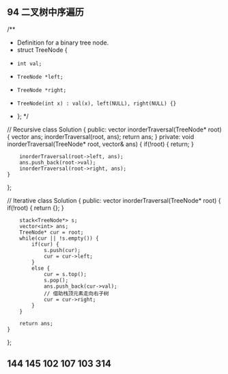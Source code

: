 ## 94 二叉树中序遍历
/**
 * Definition for a binary tree node.
 * struct TreeNode {
 *     int val;
 *     TreeNode *left;
 *     TreeNode *right;
 *     TreeNode(int x) : val(x), left(NULL), right(NULL) {}
 * };
 */
 
// Recursive
class Solution {
public:
    vector<int> inorderTraversal(TreeNode* root) {
        vector<int> ans;
        inorderTraversal(root, ans);
        return ans;
    }
private:
    void inorderTraversal(TreeNode* root, vector<int>& ans) {
        if(!root) {
            return;
        }
        
        inorderTraversal(root->left, ans);
        ans.push_back(root->val);
        inorderTraversal(root->right, ans);
    }
};


// Iterative
class Solution {
public:
    vector<int> inorderTraversal(TreeNode* root) {
        if(!root) {
            return {};
        }
        
        stack<TreeNode*> s;
        vector<int> ans;
        TreeNode* cur = root;
        while(cur || !s.empty()) {
            if(cur) {
                s.push(cur);
                cur = cur->left;
            }
            else {
                cur = s.top();
                s.pop();
                ans.push_back(cur->val);
                // 借助栈顶元素走向右子树
                cur = cur->right;
            }
        }
        
        return ans;
    }
};

## 144 145 102 107 103 314
